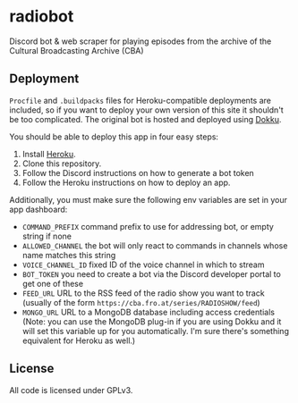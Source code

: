 # radiobot
Discord bot &amp; web scraper for playing episodes from the archive of the
Cultural Broadcasting Archive (CBA)

## Deployment

`Procfile` and `.buildpacks` files for Heroku-compatible deployments are
included, so if you want to deploy your own version of this site it shouldn't be
too complicated. The original bot is hosted and deployed using
[Dokku](https://dokku.com/).

You should be able to deploy this app in four easy steps:
1. Install [Heroku](https://heroku.com).
2. Clone this repository.
3. Follow the Discord instructions on how to generate a bot token
4. Follow the Heroku instructions on how to deploy an app.

Additionally, you must make sure the following env variables are set in your app
dashboard:

- `COMMAND_PREFIX` command prefix to use for addressing bot, or empty string if
  none
- `ALLOWED_CHANNEL` the bot will only react to commands in channels whose name
  matches this string
- `VOICE_CHANNEL_ID` fixed ID of the voice channel in which to stream
- `BOT_TOKEN` you need to create a bot via the Discord developer portal to get
  one of these
- `FEED_URL` URL to the RSS feed of the radio show you want to track (usually of
  the form `https://cba.fro.at/series/RADIOSHOW/feed`)
- `MONGO_URL` URL to a MongoDB database including access credentials (Note: you
  can use the MongoDB plug-in if you are using Dokku and it will set this
  variable up for you automatically. I'm sure there's something equivalent for
  Heroku as well.)

## License

All code is licensed under GPLv3.